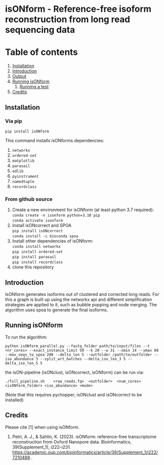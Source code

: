 # isONform - Reference-free isoform reconstruction from long read sequencing data
# Table of contents
1. [Installation](#installation)
2. [Introduction](#introduction)
3. [Output](#output) 
4. [Running isONform](#Running)
	1. [Running a test](#runtest)
5. [Credits](#credits)

## Installation <a name="installation"></a>


### Via pip
```
pip install isONform
```

This command installs isONforms dependencies:

1. `networkx`
2. `ordered-set`
3. `matplotlib`
4. `parasail`
5. `edlib`
6. `pyinstrument`
7. `namedtuple`
8. `recordclass`


### From github source
1. Create a new environment for isONform (at least python 3.7 required):<br />
		`conda create -n isonform python=3.10 pip` <br />
		`conda activate isonform` <br />
2.  Install isONcorrect and SPOA <br />
		`pip install isONcorrect` <br />
		`conda install -c bioconda spoa` <br />
3.  Install other dependencies of isONform:<br />
		`conda install networkx`<br />
		`pip install ordered-set`<br />
		`pip install parasail`<br />
		`pip install recordclass`<br />
4. clone this repository


## Introduction <a name="introduction"></a>

IsONform generates isoforms out of clustered and corrected long reads.
For this a graph is built up using the networkx api and different simplification strategies are applied to it, such as bubble popping and node merging.
The algorithm uses spoa to generate the final isoforms.<br />


## Running isONform <a name="Running"></a>

To run the algorithm:<br />


```
python isONform_parallel.py --fastq_folder path/to/input/files --t <nr_cores> --exact_instance_limit 50 --k 20 --w 31 --xmin 14 --xmax 80 --max_seqs_to_spoa 200 --delta_len 5 --outfolder /path/to/outfolder --iso_abundance 3 --split_wrt_batches --delta_iso_len_3 5 --delta_iso_len_5 5
```

the isON-pipeline (isONclust, isONcorrect, isONform) can be run via:

```
./full_pipeline.sh    <raw_reads.fq>  <outfolder>  <num_cores> <isONform_folder> <iso_abundance> <mode>
```
(Note that this requires pychopper, isONclust and isONcorrect to be installed)



## Credits <a name="credits"></a>

Please cite [1] when using isONform.

1. Petri, A. J., & Sahlin, K. (2023). isONform: reference-free transcriptome reconstruction from Oxford Nanopore data. Bioinformatics, 39(Supplement_1), i222-i231. https://academic.oup.com/bioinformatics/article/39/Supplement_1/i222/7210488 .

